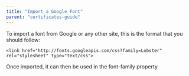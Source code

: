 ```yaml
---
title: "Import a Google Font"
parent: "certificates-guide"
---
```


To import a font from Google or any other site, this is the format that you should follow:

    <link href="http://fonts.googleapis.com/css?family=Lobster" rel="stylesheet" type="text/css">

Once imported, it can then be used in the font-family property
